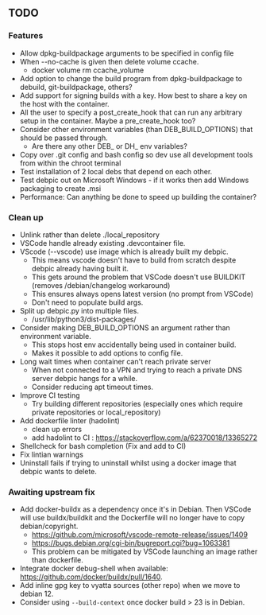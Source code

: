 ## TODO

### Features
* Allow dpkg-buildpackage arguments to be specified in config file
* When --no-cache is given then delete volume ccache.
    * docker volume rm ccache_volume
* Add option to change the build program from dpkg-buildpackage to debuild, git-buildpackage, others?
* Add support for signing builds with a key. How best to share a key on the host with the container.
* All the user to specify a post_create_hook that can run any arbitrary setup in the container. Maybe a pre_create_hook too? 
* Consider other environment variables (than DEB_BUILD_OPTIONS) that should be passed through.
    * Are there any other DEB_ or DH_ env variables?
* Copy over .git config and bash config so dev use all development tools from within the chroot terminal
* Test installation of 2 local debs that depend on each other.
* Test debpic out on Microsoft Windows - if it works then add Windows packaging to create .msi
* Performance: Can anything be done to speed up building the container?

### Clean up 
* Unlink rather than delete ./local_repository
* VSCode handle already existing .devcontainer file.
* VScode (--vscode) use image which is already built my debpic. 
    * This means vscode doesn't have to build from scratch despite debpic already having built it.
    * This gets around the problem that VSCode doesn't use BUILDKIT (removes /debian/changelog workaround)
    * This ensures always opens latest version (no prompt from VSCode)
    * Don't need to populate build args.
* Split up debpic.py into multiple files.
    * /usr/lib/python3/dist-packages/
* Consider making DEB_BUILD_OPTIONS an argument rather than environment variable.
    * This stops host env accidentally being used in container build.
    * Makes it possible to add options to config file.
* Long wait times when container can't reach private server
    * When not connected to a VPN and trying to reach a private DNS server debpic hangs for a while.
    * Consider reducing apt timeout times.
* Improve CI testing
    * Try building different repositories (especially ones which require private repositories or local_repository)
* Add dockerfile linter (hadolint)
    * clean up errors
    * add hadolint to CI : https://stackoverflow.com/a/62370018/13365272
* Shellcheck for bash completion (Fix and add to CI)
* Fix lintian warnings
* Uninstall fails if trying to uninstall whilst using a docker image that debpic wants to delete.

### Awaiting upstream fix
* Add docker-buildx as a dependency once it's in Debian. Then VSCode will use buildx/buildkit and the Dockerfile will no longer have to copy debian/copyright.
    * https://github.com/microsoft/vscode-remote-release/issues/1409
    * https://bugs.debian.org/cgi-bin/bugreport.cgi?bug=1063381 
    * This problem can be mitigated by VSCode launching an image rather than dockerfile.
* Integrate docker debug-shell when available: https://github.com/docker/buildx/pull/1640.
* Add inline gpg key to vyatta sources (other repo) when we move to debian 12.
* Consider using `--build-context` once docker build > 23 is in Debian.
